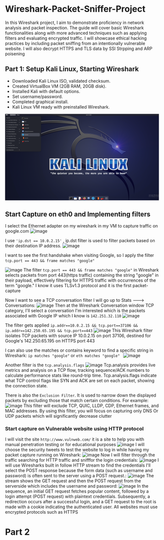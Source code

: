 # Wireshark-Packet-Sniffer-Project

In this Wireshark project, I aim to demonstrate proficiency in network analysis and packet inspection. The guide will cover basic Wireshark functionalities along with more advanced techniques such as applying filters and evaluating encrypted traffic. I will showcase ethical hacking practices by including packet sniffing from an intentionally vulnerable website. I will also decrypt HTTPS and TLS data by SSl Strpping and ARP poisening

## Part 1: Setup Kali Linux, Starting Wireshark

- Downloaded Kali Linux ISO, validated checksum.
- Created VirtualBox VM (2GB RAM, 20GB disk).
- Installed Kali with default options.
- Set username/password.
- Completed graphical install.
- Kali Linux VM ready with preinstalled Wireshark.

<img src="Wireshark%20Project%20images/setup.png" alt="Setup Image" width="1000"/>


## Start Capture on eth0 and Implementing filters 
I select the Ethernet adapter on my wireshark in my VM to capture traffic on google.com
![image](https://github.com/mubarizsaeed/Wireshark-Packet-Sniffer-Project/assets/98554238/0757f772-1656-4bbe-ad73-4ae3c9ab8444)

I use `'ip.dst == 10.0.2.15'` , ip.dst filter is used to filter packets based on their destination IP address. 
![image](https://github.com/mubarizsaeed/Wireshark-Packet-Sniffer-Project/assets/98554238/7684208f-ef20-458a-8d3e-9b7573a9247f)

I want to see the first handshake when visiting Google, so I apply the filter `tcp.port == 443 && frame matches "google"`

![image](https://github.com/mubarizsaeed/Wireshark-Packet-Sniffer-Project/assets/98554238/b6e23d29-254f-4fe5-98fc-4e29927303b6)
The filter `tcp.port == 443 && frame matches "google"` in Wireshark selects packets from port 443(https traffic) containing the string "google" in their payload, effectively filtering for HTTPS traffic with occurrences of the term "google." I know it uses TLSv1.3 protocol and it is the first packet-capture

Now I want to see a TCP conversation filter I will go up to Stats ---> Conversations:
![image](https://github.com/mubarizsaeed/Wireshark-Packet-Sniffer-Project/assets/98554238/84a880aa-6c7a-4628-93a2-74f18a427245)
Then at the Wireshark Conversation window TCP category, I'll select a conversation I'm interested which is the packets associated with Google IP which I know is `142.251.32.110`
![image](https://github.com/mubarizsaeed/Wireshark-Packet-Sniffer-Project/assets/98554238/f41c344f-5112-42d2-8047-bb238e9aa22b)

The filter gets applied `ip.addr==10.0.2.15 && tcp.port==37106 && ip.addr==142.250.65.195 && tcp.port==443`
![image](https://github.com/mubarizsaeed/Wireshark-Packet-Sniffer-Project/assets/98554238/5ffb9127-9796-45eb-b9c7-7b6ae6e7da92)
This Wireshark filter isolates TCP packets with source IP 10.0.2.15 on port 37106, destined for Google's 142.250.65.195 on HTTPS port 443

I can also use the matches or contains keyword to find a specific string in Wireshark: `ip matches "google"` or `eth matches "google" `
![image](https://github.com/mubarizsaeed/Wireshark-Packet-Sniffer-Project/assets/98554238/07418985-36e7-4d93-a3a4-923331f25312)

Another filter is the `tcp.analysis.flags`
![image](https://github.com/mubarizsaeed/Wireshark-Packet-Sniffer-Project/assets/98554238/eb3f7fa2-1253-4fa8-a20a-94f8e1da5eb1)
Tcp.analysis provides live metrics and analysis on a TCP flow, tracking sequence/ACK numbers to calculate performance stats like round-trip time. Tcp.analysis.flags indicate what TCP control flags like SYN and ACK are set on each packet, showing the connection state.

There is also the `Exclusion Filter`. It is used to narrow down the displayed packets by excluding those that match certain conditions.
For example:
![image](https://github.com/mubarizsaeed/Wireshark-Packet-Sniffer-Project/assets/98554238/5b1a2115-bbd7-4ada-8a9c-9602415d8b82)
This filter will exclude TCP, QUIC, LLDP, CDP, Ethernet frames, and MAC addresses. By using this filter, you will focus on capturing only DNS Or UDP packets which will significantly decrease clutter 

### Start capture on Vulnerable website using HTTP protocol  
I will visit the site `http://www.vulnweb.com/` it is a site to help you with manual penetration testing or for educational purposes
![image](https://github.com/mubarizsaeed/Wireshark-Packet-Sniffer-Project/assets/98554238/06985044-b088-4cc3-8d4c-48044b7f144f)
I will choose the security tweets to test the website to log in while having my packet capture running on Wireshark:
![image](https://github.com/mubarizsaeed/Wireshark-Packet-Sniffer-Project/assets/98554238/8655b84d-98f6-43c5-bf9f-27c280416e9a)
Now I will filter through the traffic searching for HTTP traffic and snifffor the login credentials:
![image](https://github.com/mubarizsaeed/Wireshark-Packet-Sniffer-Project/assets/98554238/5614c1d1-86c5-48bf-9a61-9215aa2759e3)
I will use Wiresharks built in follow HTTP stream to find the credentials I'll select the POST response because the form data (such as username and password) is often sent to the server using a POST request.:
![image](https://github.com/mubarizsaeed/Wireshark-Packet-Sniffer-Project/assets/98554238/90a28003-fa1b-4437-a4ab-eb9c92d8a67c)
The stream shows the GET request and then the POST request from the serverside which includes the username and password:
![image](https://github.com/mubarizsaeed/Wireshark-Packet-Sniffer-Project/assets/98554238/368a5997-2c96-4aba-af74-66efe1323b7b)
In the sequence, an initial GET request fetches popular content, followed by a login attempt (POST request) with plaintext credentials. Subsequently, a redirection occurs after a successful login, and a GET request to the root is made with a cookie indicating the authenticated user. All websites must use encrypted protocols such as HTTPS


# Part 2 

